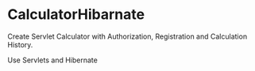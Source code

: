 # CalculatorHibarnate

Create Servlet Calculator with Authorization, Registration and Calculation History.

Use Servlets and Hibernate
